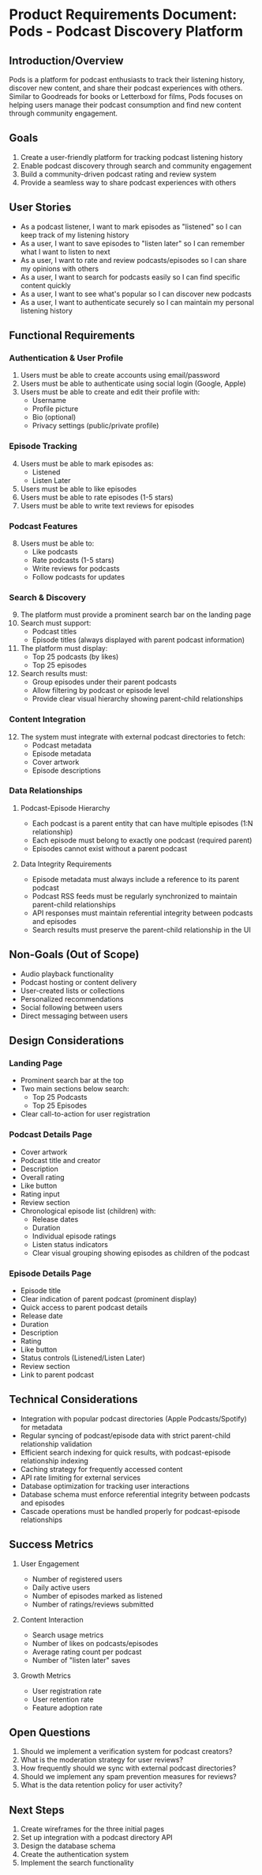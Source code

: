 # Product Requirements Document: Pods - Podcast Discovery Platform

## Introduction/Overview

Pods is a platform for podcast enthusiasts to track their listening history, discover new content, and share their podcast experiences with others. Similar to Goodreads for books or Letterboxd for films, Pods focuses on helping users manage their podcast consumption and find new content through community engagement.

## Goals

1. Create a user-friendly platform for tracking podcast listening history
2. Enable podcast discovery through search and community engagement
3. Build a community-driven podcast rating and review system
4. Provide a seamless way to share podcast experiences with others

## User Stories

- As a podcast listener, I want to mark episodes as "listened" so I can keep track of my listening history
- As a user, I want to save episodes to "listen later" so I can remember what I want to listen to next
- As a user, I want to rate and review podcasts/episodes so I can share my opinions with others
- As a user, I want to search for podcasts easily so I can find specific content quickly
- As a user, I want to see what's popular so I can discover new podcasts
- As a user, I want to authenticate securely so I can maintain my personal listening history

## Functional Requirements

### Authentication & User Profile

1. Users must be able to create accounts using email/password
2. Users must be able to authenticate using social login (Google, Apple)
3. Users must be able to create and edit their profile with:
   - Username
   - Profile picture
   - Bio (optional)
   - Privacy settings (public/private profile)

### Episode Tracking

4. Users must be able to mark episodes as:
   - Listened
   - Listen Later
5. Users must be able to like episodes
6. Users must be able to rate episodes (1-5 stars)
7. Users must be able to write text reviews for episodes

### Podcast Features

8. Users must be able to:
   - Like podcasts
   - Rate podcasts (1-5 stars)
   - Write reviews for podcasts
   - Follow podcasts for updates

### Search & Discovery

9. The platform must provide a prominent search bar on the landing page
10. Search must support:
    - Podcast titles
    - Episode titles (always displayed with parent podcast information)
11. The platform must display:
    - Top 25 podcasts (by likes)
    - Top 25 episodes
12. Search results must:
    - Group episodes under their parent podcasts
    - Allow filtering by podcast or episode level
    - Provide clear visual hierarchy showing parent-child relationships

### Content Integration

12. The system must integrate with external podcast directories to fetch:
    - Podcast metadata
    - Episode metadata
    - Cover artwork
    - Episode descriptions

### Data Relationships

1. Podcast-Episode Hierarchy

   - Each podcast is a parent entity that can have multiple episodes (1:N relationship)
   - Each episode must belong to exactly one podcast (required parent)
   - Episodes cannot exist without a parent podcast

2. Data Integrity Requirements
   - Episode metadata must always include a reference to its parent podcast
   - Podcast RSS feeds must be regularly synchronized to maintain parent-child relationships
   - API responses must maintain referential integrity between podcasts and episodes
   - Search results must preserve the parent-child relationship in the UI

## Non-Goals (Out of Scope)

- Audio playback functionality
- Podcast hosting or content delivery
- User-created lists or collections
- Personalized recommendations
- Social following between users
- Direct messaging between users

## Design Considerations

### Landing Page

- Prominent search bar at the top
- Two main sections below search:
  - Top 25 Podcasts
  - Top 25 Episodes
- Clear call-to-action for user registration

### Podcast Details Page

- Cover artwork
- Podcast title and creator
- Description
- Overall rating
- Like button
- Rating input
- Review section
- Chronological episode list (children) with:
  - Release dates
  - Duration
  - Individual episode ratings
  - Listen status indicators
  - Clear visual grouping showing episodes as children of the podcast

### Episode Details Page

- Episode title
- Clear indication of parent podcast (prominent display)
- Quick access to parent podcast details
- Release date
- Duration
- Description
- Rating
- Like button
- Status controls (Listened/Listen Later)
- Review section
- Link to parent podcast

## Technical Considerations

- Integration with popular podcast directories (Apple Podcasts/Spotify) for metadata
- Regular syncing of podcast/episode data with strict parent-child relationship validation
- Efficient search indexing for quick results, with podcast-episode relationship indexing
- Caching strategy for frequently accessed content
- API rate limiting for external services
- Database optimization for tracking user interactions
- Database schema must enforce referential integrity between podcasts and episodes
- Cascade operations must be handled properly for podcast-episode relationships

## Success Metrics

1. User Engagement

   - Number of registered users
   - Daily active users
   - Number of episodes marked as listened
   - Number of ratings/reviews submitted

2. Content Interaction

   - Search usage metrics
   - Number of likes on podcasts/episodes
   - Average rating count per podcast
   - Number of "listen later" saves

3. Growth Metrics
   - User registration rate
   - User retention rate
   - Feature adoption rate

## Open Questions

1. Should we implement a verification system for podcast creators?
2. What is the moderation strategy for user reviews?
3. How frequently should we sync with external podcast directories?
4. Should we implement any spam prevention measures for reviews?
5. What is the data retention policy for user activity?

## Next Steps

1. Create wireframes for the three initial pages
2. Set up integration with a podcast directory API
3. Design the database schema
4. Create the authentication system
5. Implement the search functionality
